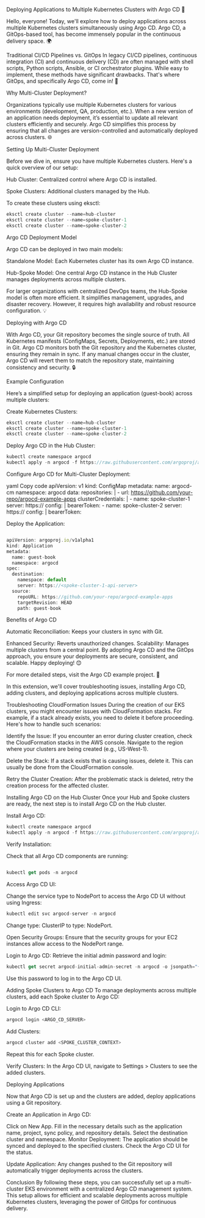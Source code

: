 Deploying Applications to Multiple Kubernetes Clusters with Argo CD 🌟

Hello, everyone! Today, we'll explore how to deploy applications across multiple Kubernetes clusters simultaneously using Argo CD. Argo CD, a GitOps-based tool, has become immensely popular in the continuous delivery space. 🌍

Traditional CI/CD Pipelines vs. GitOps
In legacy CI/CD pipelines, continuous integration (CI) and continuous delivery (CD) are often managed with shell scripts, Python scripts, Ansible, or CI orchestrator plugins. While easy to implement, these methods have significant drawbacks. That's where GitOps, and specifically Argo CD, come in! 🚀

Why Multi-Cluster Deployment?

Organizations typically use multiple Kubernetes clusters for various environments (development, QA, production, etc.). When a new version of an application needs deployment, it’s essential to update all relevant clusters efficiently and securely. Argo CD simplifies this process by ensuring that all changes are version-controlled and automatically deployed across clusters. 🌐

Setting Up Multi-Cluster Deployment

Before we dive in, ensure you have multiple Kubernetes clusters. Here's a quick overview of our setup:

Hub Cluster: Centralized control where Argo CD is installed.

Spoke Clusters: Additional clusters managed by the Hub.

To create these clusters using eksctl:


```javascript
eksctl create cluster --name=hub-cluster
eksctl create cluster --name=spoke-cluster-1
eksctl create cluster --name=spoke-cluster-2
```

Argo CD Deployment Model

Argo CD can be deployed in two main models:

Standalone Model: Each Kubernetes cluster has its own Argo CD instance.

Hub-Spoke Model: One central Argo CD instance in the Hub Cluster manages deployments across multiple clusters.

For larger organizations with centralized DevOps teams, the Hub-Spoke model is often more efficient. It simplifies management, upgrades, and disaster recovery. However, it requires high availability and robust resource configuration. 💡

Deploying with Argo CD

With Argo CD, your Git repository becomes the single source of truth. All Kubernetes manifests (ConfigMaps, Secrets, Deployments, etc.) are stored in Git. Argo CD monitors both the Git repository and the Kubernetes cluster, ensuring they remain in sync. If any manual changes occur in the cluster, Argo CD will revert them to match the repository state, maintaining consistency and security. 🔒

Example Configuration

Here’s a simplified setup for deploying an application (guest-book) across multiple clusters:

Create Kubernetes Clusters:


```javascript
eksctl create cluster --name=hub-cluster
eksctl create cluster --name=spoke-cluster-1
eksctl create cluster --name=spoke-cluster-2
```

Deploy Argo CD in the Hub Cluster:


```javascript
kubectl create namespace argocd
kubectl apply -n argocd -f https://raw.githubusercontent.com/argoproj/argo-cd/stable/manifests/install.yaml
```


Configure Argo CD for Multi-Cluster Deployment:

yaml
Copy code
apiVersion: v1
kind: ConfigMap
metadata:
  name: argocd-cm
  namespace: argocd
data:
  repositories: |
    - url: https://github.com/your-repo/argocd-example-apps
  clusterCredentials: |
    - name: spoke-cluster-1
      server: https://<spoke-cluster-1-api-server>
      config: |
        bearerToken: <token>
    - name: spoke-cluster-2
      server: https://<spoke-cluster-2-api-server>
      config: |
        bearerToken: <token>

Deploy the Application:

```javascript

apiVersion: argoproj.io/v1alpha1
kind: Application
metadata:
  name: guest-book
  namespace: argocd
spec:
  destination:
    namespace: default
    server: https://<spoke-cluster-1-api-server>
  source:
    repoURL: https://github.com/your-repo/argocd-example-apps
    targetRevision: HEAD
    path: guest-book
```
Benefits of Argo CD

Automatic Reconciliation: Keeps your clusters in sync with Git.

Enhanced Security: Reverts unauthorized changes.
Scalability: Manages multiple clusters from a central point.
By adopting Argo CD and the GitOps approach, you ensure your deployments are secure, consistent, and scalable. Happy deploying! 😊

For more detailed steps, visit the Argo CD example project. 🌟

In this extension, we'll cover troubleshooting issues, installing Argo CD, adding clusters, and deploying applications across multiple clusters.

Troubleshooting CloudFormation Issues
During the creation of our EKS clusters, you might encounter issues with CloudFormation stacks. For example, if a stack already exists, you need to delete it before proceeding. Here's how to handle such scenarios:

Identify the Issue:
If you encounter an error during cluster creation, check the CloudFormation stacks in the AWS console. Navigate to the region where your clusters are being created (e.g., US-West-1).

Delete the Stack:
If a stack exists that is causing issues, delete it. This can usually be done from the CloudFormation console.

Retry the Cluster Creation:
After the problematic stack is deleted, retry the creation process for the affected cluster.

Installing Argo CD on the Hub Cluster
Once your Hub and Spoke clusters are ready, the next step is to install Argo CD on the Hub cluster.

Install Argo CD:


```javascript
kubectl create namespace argocd
kubectl apply -n argocd -f https://raw.githubusercontent.com/argoproj/argo-cd/stable/manifests/install.yaml
```

Verify Installation:

Check that all Argo CD components are running:
```javascript

kubectl get pods -n argocd
```
Access Argo CD UI:

Change the service type to NodePort to access the Argo CD UI without using Ingress:


```javascript
kubectl edit svc argocd-server -n argocd
```

Change type: ClusterIP to type: NodePort.

Open Security Groups:
Ensure that the security groups for your EC2 instances allow access to the NodePort range.

Login to Argo CD:
Retrieve the initial admin password and login:


```javascript
kubectl get secret argocd-initial-admin-secret -n argocd -o jsonpath="{.data.password}" | base64 --decode
```

Use this password to log in to the Argo CD UI.

Adding Spoke Clusters to Argo CD
To manage deployments across multiple clusters, add each Spoke cluster to Argo CD:

Login to Argo CD CLI:


```javascript
argocd login <ARGO_CD_SERVER>
```

Add Clusters:


```javascript
argocd cluster add <SPOKE_CLUSTER_CONTEXT>
```

Repeat this for each Spoke cluster.

Verify Clusters:
In the Argo CD UI, navigate to Settings > Clusters to see the added clusters.

Deploying Applications

Now that Argo CD is set up and the clusters are added, deploy applications using a Git repository.

Create an Application in Argo CD:

Click on New App.
Fill in the necessary details such as the application name, project, sync policy, and repository details.
Select the destination cluster and namespace.
Monitor Deployment:
The application should be synced and deployed to the specified clusters. Check the Argo CD UI for the status.

Update Application:
Any changes pushed to the Git repository will automatically trigger deployments across the clusters.

Conclusion
By following these steps, you can successfully set up a multi-cluster EKS environment with a centralized Argo CD management system. This setup allows for efficient and scalable deployments across multiple Kubernetes clusters, leveraging the power of GitOps for continuous delivery.





